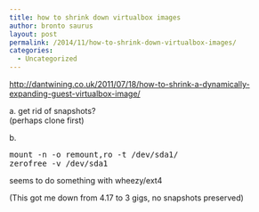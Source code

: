 ```yaml
---
title: how to shrink down virtualbox images
author: bronto saurus
layout: post
permalink: /2014/11/how-to-shrink-down-virtualbox-images/
categories:
  - Uncategorized
---
```

<http://dantwining.co.uk/2011/07/18/how-to-shrink-a-dynamically-expanding-guest-virtualbox-image/>

a. get rid of snapshots?  
(perhaps clone first)

b.

<pre>mount -n -o remount,ro -t /dev/sda1/
zerofree -v /dev/sda1</pre>

seems to do something with wheezy/ext4

(This got me down from 4.17 to 3 gigs, no snapshots preserved)